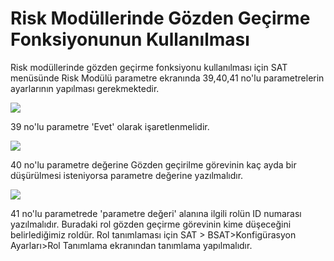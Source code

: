 # Risk Modüllerinde Gözden Geçirme Fonksiyonunun Kullanılması

Risk modüllerinde gözden geçirme fonksiyonu kullanılması için SAT menüsünde Risk Modülü parametre ekranında 39,40,41 no'lu parametrelerin ayarlarının yapılması gerekmektedir.

![](https://docsbimser.blob.core.windows.net/imagecontainer/39%20no'lu%20Parametre-67f34f22-83af-4758-9560-72074198104a.png)

39 no'lu parametre 'Evet' olarak işaretlenmelidir.

![](https://docsbimser.blob.core.windows.net/imagecontainer/40%20no'lu%20parametre-82d64171-ef06-4477-9068-5009ffe5927b.png)

40 no'lu parametre değerine Gözden geçirilme görevinin kaç ayda bir düşürülmesi isteniyorsa parametre değerine yazılmalıdır.

![](https://docsbimser.blob.core.windows.net/imagecontainer/41%20no'lu%20Parametre-c3a01f89-4301-43c0-965a-25cbf9bcc413.png)

41 no'lu parametrede 'parametre değeri' alanına ilgili rolün ID numarası yazılmalıdır.
Buradaki rol gözden geçirme görevinin kime düşeceğini belirlediğimiz roldür.
Rol tanımlaması için SAT > BSAT>Konfigürasyon Ayarları>Rol Tanımlama ekranından tanımlama yapılmalıdır.

